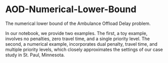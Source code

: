 # AOD-Numerical-Lower-Bound
The numerical lower bound of the Ambulance Offload Delay problem.

In our notebook, we provide two examples. The first, a toy example, involves no penalties, zero travel time, and a single priority level. The second, a numerical example, incorporates dual penalty, travel time, and multiple priority levels, which closely approximates the settings of our case study in St. Paul, Minnesota.
